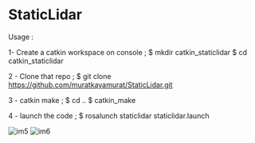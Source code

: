 # StaticLidar

Usage : 

1- Create a catkin workspace on console ;
   $ mkdir catkin_staticlidar
   $ cd catkin_staticlidar
   
2 - Clone that repo ;
    $ git clone https://github.com/muratkayamurat/StaticLidar.git
    
3 - catkin make ;
    $ cd .. 
    $ catkin_make

4 - launch the code ;
    $ rosalunch staticlidar staticlidar.launch

![im5](https://user-images.githubusercontent.com/16269069/127486007-1ffc4e9f-a48e-4366-b6d7-73c29c4b0a85.jpeg)
![im6](https://user-images.githubusercontent.com/16269069/127486407-6bdb3bb4-c2af-4daa-bb5f-7ce4c5cab2f9.png)
